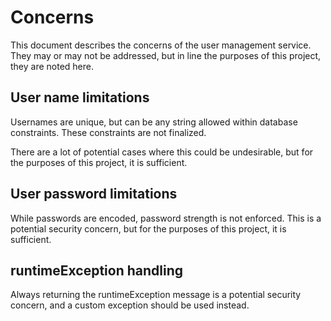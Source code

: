 # Concerns
This document describes the concerns of the user management service. They may or may not be addressed, but in line 
the purposes of this project, they are noted here.

## User name limitations
Usernames are unique, but can be any string allowed within database constraints. These constraints are not finalized.

There are a lot of potential cases where this could be undesirable, but for the purposes of this project, it is sufficient.

## User password limitations
While passwords are encoded, password strength is not enforced. This is a potential security concern, but for the purposes
of this project, it is sufficient.

## runtimeException handling
Always returning the runtimeException message is a potential security concern, and a custom exception should be used instead.